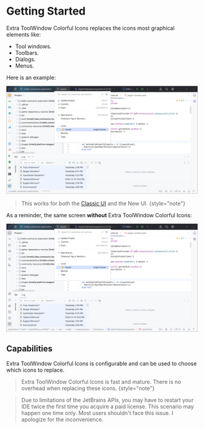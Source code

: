 <show-structure for="chapter,procedure,tab,def"/>

# Getting Started

Extra ToolWindow Colorful Icons replaces the icons most graphical elements like:

- Tool windows.
- Toolbars.
- Dialogs.
- Menus.

Here is an example:

![](../../images/extra-tci/extra-tci-getting-started.png)

> This works for both the [Classic UI](https://plugins.jetbrains.com/plugin/24468-classic-ui) and the New UI.
{style="note"}

As a reminder, the same screen **without** Extra ToolWindow Colorful Icons:

![](../../images/extra-tci/extra-tci-getting-started-without-plugin.png)

## Capabilities

Extra ToolWindow Colorful Icons is configurable and can be used to choose which icons to replace.

> Extra ToolWindow Colorful Icons is fast and mature. There is no overhead when replacing these icons.
{style="note"}

> Due to limitations of the JetBrains APIs, you may have to restart your IDE twice the first time you acquire a paid license. This scenario may happen one time only. Most users shouldn't face this issue. I apologize for the inconvenience.
